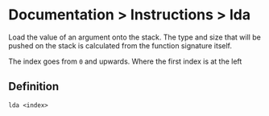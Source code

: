 # Documentation > Instructions > lda

Load the value of an argument onto the stack. The type and size that will be pushed on the stack is calculated from the
function signature itself.

The index goes from `0` and upwards. Where the first index is at the left


## Definition

```
lda <index>
```

